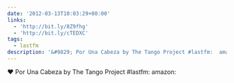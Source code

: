 ```yaml
---
date: '2012-03-13T10:03:29+00:00'
links:
  - 'http://bit.ly/8Z9fhg'
  - 'http://bit.ly/cTEDXC'
tags:
  - lastfm
description: '&#9829; Por Una Cabeza by The Tango Project #lastfm:  amazon: '
---
```

&#9829; Por Una Cabeza by The Tango Project #lastfm:  amazon: 

